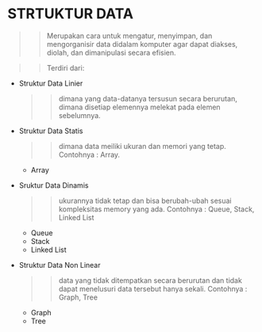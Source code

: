# STRTUKTUR DATA

>> Merupakan cara untuk mengatur, menyimpan, dan mengorganisir data didalam komputer agar dapat diakses, diolah, dan dimanipulasi secara efisien.

>> Terdiri dari:

+ Struktur Data Linier
  >> dimana yang data-datanya tersusun secara berurutan, dimana disetiap elemennya melekat pada elemen sebelumnya.

+ Struktur Data Statis
  >> dimana data meiliki ukuran dan memori yang tetap.
  Contohnya : Array.
  -  Array
+ Sruktur Data Dinamis
  >> ukurannya tidak tetap dan bisa berubah-ubah sesuai kompleksitas memory yang ada.
  Contohnya : Queue, Stack, Linked List
  - Queue
  - Stack
  - Linked List
+ Struktur Data Non Linear
  >> data yang tidak ditempatkan secara berurutan dan tidak dapat menelusuri data tersebut hanya sekali.
  Contohnya : Graph, Tree
   
  - Graph
  - Tree 
